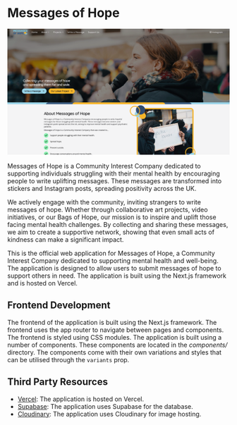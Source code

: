 # Messages of Hope

!["Messages of Hope Website"](/home-page.png)

Messages of Hope is a Community Interest Company dedicated to supporting individuals struggling with their mental health by encouraging people to write uplifting messages. These messages are transformed into stickers and Instagram posts, spreading positivity across the UK.

We actively engage with the community, inviting strangers to write messages of hope. Whether through collaborative art projects, video initiatives, or our Bags of Hope, our mission is to inspire and uplift those facing mental health challenges. By collecting and sharing these messages, we aim to create a supportive network, showing that even small acts of kindness can make a significant impact.

This is the official web application for Messages of Hope, a Community Interest Company dedicated to supporting mental health and well-being. The application is designed to allow users to submit messages of hope to support others in need. The application is built using the Next.js framework and is hosted on Vercel.

## Frontend Development

The frontend of the application is built using the Next.js framework. The frontend uses the app router to navigate between pages and components. The frontend is styled using CSS modules. The application is built using a number of components. These components are located in the _components/_ directory. The components come with their own variations and styles that can be utilised through the `variants` prop.

## Third Party Resources

- [Vercel](https://vercel.com/): The application is hosted on Vercel.
- [Supabase](https://supabase.io/): The application uses Supabase for the database.
- [Cloudinary](https://cloudinary.com/): The application uses Cloudinary for image hosting.
